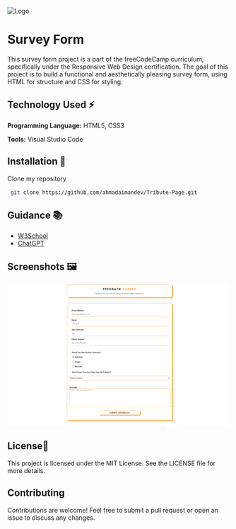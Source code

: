 
![Logo](https://d33wubrfki0l68.cloudfront.net/52edd2dfddbec5db22a65dba39951af8fa9bdff6/006f7/img/fcc_primary_large.svg)


# Survey Form

This survey form project is a part of the freeCodeCamp curriculum, specifically under the Responsive Web Design certification. The goal of this project is to build a functional and aesthetically pleasing survey form, using HTML for structure and CSS for styling.


## Technology Used ⚡

**Programming Language:** HTML5, CSS3

**Tools:** Visual Studio Code


## Installation 🔌

Clone my repository

```bash
 git clone https://github.com/ahmadaimandev/Tribute-Page.git
```
    
## Guidance 📚

 - [W3School](https://www.w3schools.com/)
 - [ChatGPT](https://chat.openai.com/)
 

## Screenshots 🖼

![App Screenshot](/preview.png)


## License📃

This project is licensed under the MIT License. See the LICENSE file for more details.


## Contributing

Contributions are welcome! Feel free to submit a pull request or open an issue to discuss any changes.

